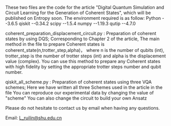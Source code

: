These two files are the code for the article "Digital Quantum Simulation and Circuit Learning for the Generation of Coherent States", which will be published on Entropy soon.
The environment required is as follow:
Python --3.6.5
qiskit --0.34.2
scipy --1.5.4
numpy --1.19.3
qutip --4.7.0

coherent_preparation_displacement_circuit.py : 
Preparation of coherent states by using DQS;
Corresponding to Chapter 2 of the article,
The main method in the file to prepare Coherent states is coherent_state(n,trotter_step,alpha)，
where n is the number of qubits (int), trotter_step is the number of trotter steps (int) and alpha is the displacement value (complex).
You can use this method to prepare any Coherent states with high fidelity by setting the appropriate trotter steps number and qubit number.

qiskit_all_scheme.py : 
Preparation of coherent states using three VQA schemes;
Here we have written all three Schemes used in the article in the file
You can reproduce our experimental data by changing the value of "scheme"
You can also change the circuit to build your own Ansatz

Please do not hesitate to contact us by email when having any questions.

Email: L_ruilin@shu.edu.cn

